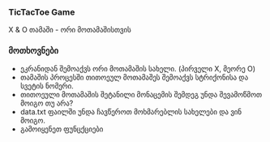 ### TicTacToe Game

X & O თამაში - ორი მოთამაშისთვის

### მოთხოვნები

- ეკრანიდან შემოაქვს ორი მოთამაშის სახელი. (პირველი X, მეორე O)
- თამაშის პროცესში თითოეულ მოთამაშეს შემოაქვს სტრიქონისა და სვეტის ნომერი.
- თითოეული მოთამაშის შეტანილი მონაცემის შემდეგ უნდა შევამოწმოთ მოიგო თუ არა?
- data.txt ფაილში უნდა ჩავწეროთ მოხმარებლის სახელები და ვინ მოიგო.
- გამოიყენეთ ფუნცქციები
